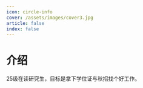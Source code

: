 ```yaml
---
icon: circle-info
cover: /assets/images/cover3.jpg
article: false
index: false
---
```


# 介绍

25级在读研究生，目标是拿下学位证与秋招找个好工作。
